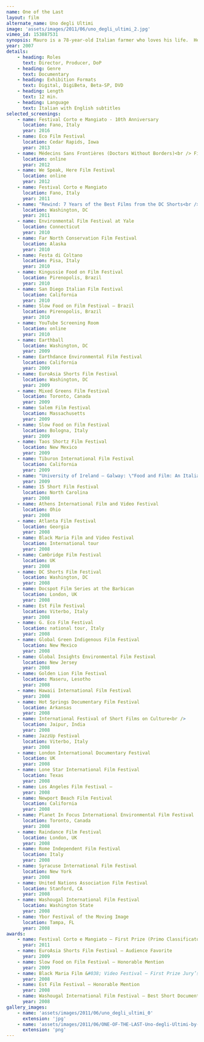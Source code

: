 ```yaml
---
name: One of the Last
layout: film
alternate_name: Uno degli Ultimi
image: 'assets/images/2011/06/uno_degli_ultimi_2.jpg'
vimeo_id: 153887531
synopsis: Mauro is a 78-year-old Italian farmer who loves his life.  He picks olives, grapes, cherries.  He wonders why anybody would want to do anything else.
year: 2007
details:
    - heading: Roles
      text: Director, Producer, DoP
    - heading: Genre
      text: Documentary
    - heading: Exhibition Formats
      text: Digital, DigiBeta, Beta-SP, DVD
    - heading: Length
      text: 12 min.
    - heading: Language
      text: Italian with English subtitles
selected_screenings:
    - name: Festival Corto e Mangiato - 10th Anniversary
      location: Fano, Italy
      year: 2016
    - name: Eco Film Festival
      location: Cedar Rapids, Iowa
      year: 2013
    - name: Médecins Sans Frontières (Doctors Without Borders)<br /> Film Festival
      location: online
      year: 2012
    - name: We Speak, Here Film Festival
      location: online
      year: 2012
    - name: Festival Corto e Mangiato
      location: Fano, Italy
      year: 2011
    - name: "Rewind: 7 Years of the Best Films from the DC Shorts<br /> Film Festival"
      location: Washington, DC
      year: 2011
    - name: Environmental Film Festival at Yale
      location: Connecticut
      year: 2010
    - name: Far North Conservation Film Festival
      location: Alaska
      year: 2010
    - name: Festa di Coltano
      location: Pisa, Italy
      year: 2010
    - name: Kingussie Food on Film Festival
      location: Pirenopolis, Brazil
      year: 2010
    - name: San Diego Italian Film Festival
      location: California
      year: 2010
    - name: Slow Food on Film Festival – Brazil
      location: Pirenopolis, Brazil
      year: 2010
    - name: YouTube Screening Room
      location: online
      year: 2010
    - name: Earthball
      location: Washington, DC
      year: 2009
    - name: Earthdance Environmental Film Festival
      location: California
      year: 2009
    - name: EuroAsia Shorts Film Festival
      location: Washington, DC
      year: 2009
    - name: Mixed Greens Film Festival
      location: Toronto, Canada
      year: 2009
    - name: Salem Film Festival
      location: Massachusetts
      year: 2009
    - name: Slow Food on Film Festival
      location: Bologna, Italy
      year: 2009
    - name: Taos Shortz Film Festival
      location: New Mexico
      year: 2009
    - name: Tiburon International Film Festival
      location: California
      year: 2009
    - name: "University of Ireland – Galway: \"Food and Film: An Italian Celebration\""
      year: 2009
    - name: 15 Short Film Festival
      location: North Carolina
      year: 2008
    - name: Athens International Film and Video Festival
      location: Ohio
      year: 2008
    - name: Atlanta Film Festival
      location: Georgia
      year: 2008
    - name: Black Maria Film and Video Festival
      location: International tour
      year: 2008
    - name: Cambridge Film Festival
      location: UK
      year: 2008
    - name: DC Shorts Film Festival
      location: Washington, DC
      year: 2008
    - name: Docspot Film Series at the Barbican
      location: London, UK
      year: 2008
    - name: Est Film Festival
      location: Viterbo, Italy
      year: 2008
    - name: G. Eco Film Festival
      location: national tour, Italy
      year: 2008
    - name: Global Green Indigenous Film Festival
      location: New Mexico
      year: 2008
    - name: Global Insights Environmental Film Festival
      location: New Jersey
      year: 2008
    - name: Golden Lion Film Festival
      location: Maseru, Lesotho
      year: 2008
    - name: Hawaii International Film Festival
      year: 2008
    - name: Hot Springs Documentary Film Festival
      location: Arkansas
      year: 2008
    - name: International Festival of Short Films on Culture<br />
      location: Jaipur, India
      year: 2008
    - name: JazzUp Festival
      location: Viterbo, Italy
      year: 2008
    - name: London International Documentary Festival
      location: UK
      year: 2008
    - name: Lone Star International Film Festival
      location: Texas
      year: 2008
    - name: Los Angeles Film Festival –
      year: 2008
    - name: Newport Beach Film Festival
      location: California
      year: 2008
    - name: Planet In Focus International Environmental Film Festival
      location: Toronto, Canada
      year: 2008
    - name: Raindance Film Festival
      location: London, UK
      year: 2008
    - name: Rome Independent Film Festival
      location: Italy
      year: 2008
    - name: Syracuse International Film Festival
      location: New York
      year: 2008
    - name: United Nations Association Film Festival
      location: Stanford, CA
      year: 2008
    - name: Washougal International Film Festival
      location: Washington State
      year: 2008
    - name: Ybor Festival of the Moving Image
      location: Tampa, FL
      year: 2008
awards:
    - name: Festival Corto e Mangiato – First Prize (Primo Classificato)
      year: 2011
    - name: EuroAsia Shorts Film Festival – Audience Favorite
      year: 2009
    - name: Slow Food on Film Festival – Honorable Mention
      year: 2009
    - name: Black Maria Film &#038; Video Festival – First Prize Jury’s Choice Award
      year: 2008
    - name: Est Film Festival – Honorable Mention
      year: 2008
    - name: Washougal International Film Festival – Best Short Documentary
      year: 2008
gallery_images:
    - name: 'assets/images/2011/06/uno_degli_ultimi_0'
      extension: 'jpg'
    - name: 'assets/images/2011/06/ONE-OF-THE-LAST-Uno-degli-Ultimi-by-Paul-Zinder-poster'
      extension: 'png'
---
```

